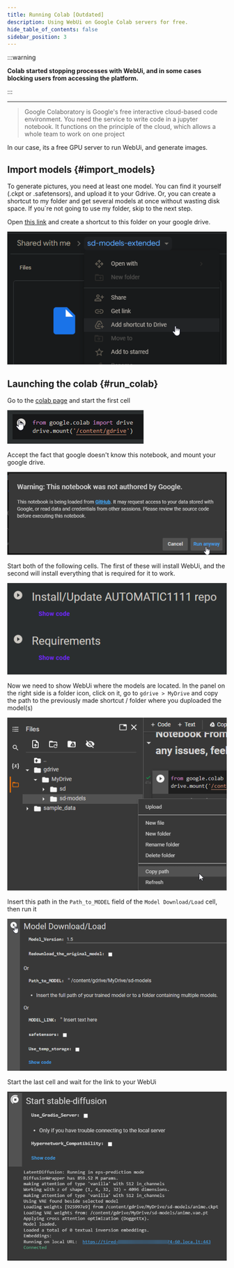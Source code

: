 ```yaml
---
title: Running Colab [Outdated]
description: Using WebUi on Google Colab servers for free.
hide_table_of_contents: false
sidebar_position: 3
---
```


:::warning

**Colab started stopping processes with WebUi, and in some cases blocking users from accessing the platform.**

:::

---
> Google Colaboratory is Google's free interactive cloud-based code environment. You need the service to write code in a jupyter notebook. It functions on the principle of the cloud, which allows a whole team to work on one project 

In our case, its a free GPU server to run WebUi, and generate images.

## Import models {#import_models}
To generate pictures, you need at least one model. You can find it yourself (.ckpt or .safetensors), and upload it to your Gdrive. Or, you can create a shortcut to my folder and get several models at once without wasting disk space. If you`re not going to use my folder, skip to the next step.

Open [this link](https://drive.google.com/drive/folders/1FC8ZM9_wQMjw-Stb14EPoeshuH7DwxrL?usp=share_link) and create a shortcut to this folder on your google drive.

![image](/img/installation/colab/8I7DxH7.png)

## Launching the colab {#run_colab}

Go to the [colab page](https://colab.research.google.com/github/TheLastBen/fast-stable-diffusion/blob/main/fast_stable_diffusion_AUTOMATIC1111.ipynb) and start the first cell

![image](/img/installation/colab/XaZRc2P.png)

Accept the fact that google doesn't know this notebook, and mount your google drive.

![image](/img/installation/colab/7y6slFu.png)

Start both of the following cells. The first of these will install WebUi, and the second will install everything that is required for it to work.

![image](/img/installation/colab/layd8Nv.png)

Now we need to show WebUi where the models are located. In the panel on the right side is a folder icon, click on it, go to `gdrive > MyDrive` and copy the path to the previously made shortcut / folder where you duploaded the model(s)

![image](/img/installation/colab/cm00Osa.png)

Insert this path in the `Path_to_MODEL` field of the `Model Download/Load` cell, then run it

![image](/img/installation/colab/gxe8Kb3.png)

Start the last cell and wait for the link to your WebUi

![image](/img/installation/colab/BJBTBYe.png)

